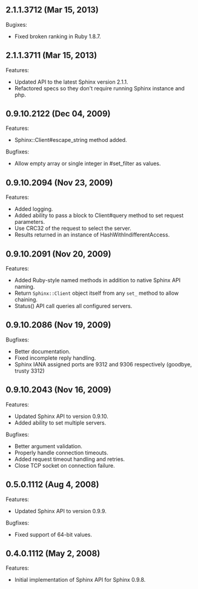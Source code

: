 ## 2.1.1.3712 (Mar 15, 2013)

Bugixes:

  - Fixed broken ranking in Ruby 1.8.7.

## 2.1.1.3711 (Mar 15, 2013)

Features:

  - Updated API to the latest Sphinx version 2.1.1.
  - Refactored specs so they don't require running Sphinx instance and php.

## 0.9.10.2122 (Dec 04, 2009)

Features:

  - Sphinx::Client#escape_string method added.

Bugfixes:

  - Allow empty array or single integer in #set_filter as values.

## 0.9.10.2094 (Nov 23, 2009)

Features:

  - Added logging.
  - Added ability to pass a block to Client#query method to set request parameters.
  - Use CRC32 of the request to select the server.
  - Results returned in an instance of HashWithIndifferentAccess.

## 0.9.10.2091 (Nov 20, 2009)

Features:

  - Added Ruby-style named methods in addition to native Sphinx API naming.
  - Return `Sphinx::Client` object itself from any `set_` method to allow chaining.
  - Status() API call queries all configured servers.

## 0.9.10.2086 (Nov 19, 2009)

Bugfixes:

  - Better documentation.
  - Fixed incomplete reply handling.
  - Sphinx IANA assigned ports are 9312 and 9306 respectively (goodbye, trusty 3312)

## 0.9.10.2043 (Nov 16, 2009)

Features:

  - Updated Sphinx API to version 0.9.10.
  - Added ability to set multiple servers.

Bugfixes:

  - Better argument validation.
  - Properly handle connection timeouts.
  - Added request timeout handling and retries.
  - Close TCP socket on connection failure.

## 0.5.0.1112 (Aug 4, 2008)

Features:

  - Updated Sphinx API to version 0.9.9.

Bugfixes:

  - Fixed support of 64-bit values.

## 0.4.0.1112 (May 2, 2008)

Features:

  - Initial implementation of Sphinx API for Sphinx 0.9.8.
